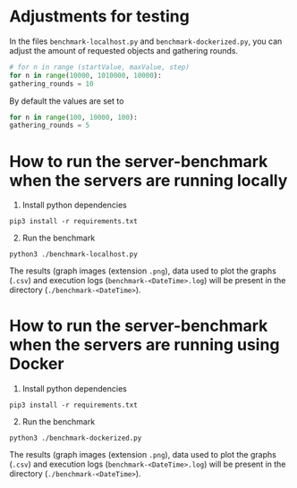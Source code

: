 # Adjustments for testing
In the files `benchmark-localhost.py` and `benchmark-dockerized.py`,
you can adjust the amount of requested objects and gathering rounds.
```python
# for n in range (startValue, maxValue, step)
for n in range(10000, 1010000, 10000):
gathering_rounds = 10
```
By default the values are set to
```python
for n in range(100, 10000, 100):
gathering_rounds = 5
```
# How to run the server-benchmark when the servers are running locally
1. Install python dependencies
```
pip3 install -r requirements.txt
```
2. Run the benchmark
```
python3 ./benchmark-localhost.py
```
The results (graph images (extension `.png`), data used to plot the graphs (`.csv`) and execution logs (`benchmark-<DateTime>.log`) will be present in the directory (`./benchmark-<DateTime>`).

# How to run the server-benchmark when the servers are running using Docker

1. Install python dependencies
```
pip3 install -r requirements.txt
```
2. Run the benchmark
```
python3 ./benchmark-dockerized.py
```
The results (graph images (extension `.png`), data used to plot the graphs (`.csv`) and execution logs (`benchmark-<DateTime>.log`) will be present in the directory (`./benchmark-<DateTime>`).
